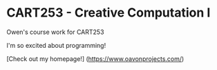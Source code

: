 # CART253 - Creative Computation I

Owen's course work for CART253

I'm so excited about programming!

[Check out my homepage!] (https://www.oavonprojects.com/)
